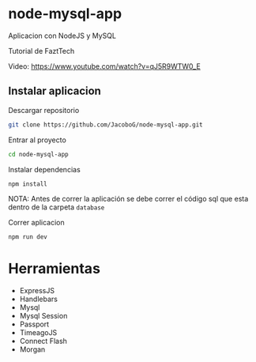 # node-mysql-app

Aplicacion con NodeJS y MySQL

Tutorial de FaztTech

Video: https://www.youtube.com/watch?v=qJ5R9WTW0_E

## Instalar aplicacion

Descargar repositorio

```sh
git clone https://github.com/JacoboG/node-mysql-app.git
```

Entrar al proyecto
```sh
cd node-mysql-app
```

Instalar dependencias
```sh
npm install
```

NOTA: Antes de correr la aplicación se debe correr el código sql que esta dentro de la carpeta <code>database</code>

Correr aplicacion
```sh
npm run dev
```

# Herramientas

- ExpressJS
- Handlebars
- Mysql
- Mysql Session
- Passport
- TimeagoJS
- Connect Flash
- Morgan